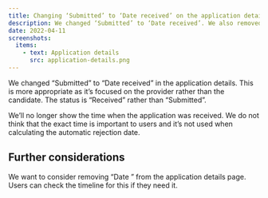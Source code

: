 ```yaml
---
title: Changing ‘Submitted’ to ‘Date received’ on the application details page
description: We changed ‘Submitted’ to ‘Date received’. We also removed the time when applications were received.
date: 2022-04-11
screenshots:
  items:
    - text: Application details
      src: application-details.png
---
```


We changed “Submitted” to “Date received” in the application details. This is more appropriate as it’s focused on the provider rather than the candidate. The status is “Received” rather than “Submitted”.

We’ll no longer show the time when the application was received. We do not think that the exact time is important to users and it’s not used when calculating the automatic rejection date.

## Further considerations

We want to consider removing “Date ” from the application details page. Users can check the timeline for this if they need it.
